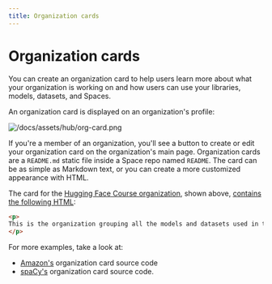 ```yaml
---
title: Organization cards
---
```


<h1>Organization cards</h1>

You can create an organization card to help users learn more about what your organization is working on and how users can use your libraries, models, datasets, and Spaces. 

An organization card is displayed on an organization's profile:

![/docs/assets/hub/org-card.png](/docs/assets/hub/org-card.png)


If you're a member of an organization, you'll see a button to create or edit your organization card on the organization's main page. Organization cards are a `README.md` static file inside a Space repo named `README`. The card can be as simple as Markdown text, or you can create a more customized appearance with HTML.

The card for the [Hugging Face Course organization](https://huggingface.co/huggingface-course), shown above, [contains the following HTML](https://huggingface.co/spaces/huggingface-course/README/blob/main/README.md):

```html
<p>
This is the organization grouping all the models and datasets used in the <a href="https://huggingface.co/course/chapter1" class="underline">Hugging Face course</a>.
</p>
```

For more examples, take a look at:

* [Amazon's](https://huggingface.co/spaces/amazon/README/blob/main/README.md) organization card source code
* [spaCy's](https://huggingface.co/spaces/spacy/README/blob/main/README.md) organization card source code.
